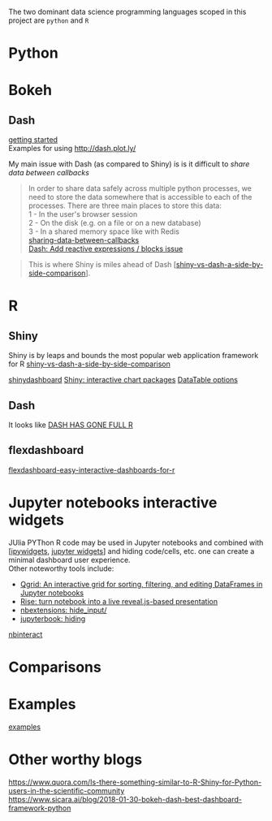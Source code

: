 
The two dominant data science programming languages scoped in this project are `python` and `R`

# Python

# Bokeh

## Dash
[getting started](https://dash.plot.ly/getting-started)  
Examples for using http://dash.plot.ly/

My main issue with Dash (as compared to Shiny) is is it difficult to _share data between callbacks_
> In order to share data safely across multiple python processes, we need to store the data somewhere that is accessible to each of the processes. There are three main places to store this data:  
1 - In the user's browser session  
2 - On the disk (e.g. on a file or on a new database)  
3 - In a shared memory space like with Redis  
[sharing-data-between-callbacks](https://dash.plot.ly/sharing-data-between-callbacks)  
[Dash: Add reactive expressions / blocks issue](https://github.com/plotly/dash/issues/49#issuecomment-311511286) 

> This is where Shiny is miles ahead of Dash 
[[shiny-vs-dash-a-side-by-side-comparison](https://www.rkingdc.com/blog/2019/3/6/shiny-vs-dash-a-side-by-side-comparison)].

# R
## Shiny
Shiny is by leaps and bounds the most popular web application framework for R [shiny-vs-dash-a-side-by-side-comparison](https://www.rkingdc.com/blog/2019/3/6/shiny-vs-dash-a-side-by-side-comparison)

[shinydashboard](https://rstudio.github.io/shinydashboard/) 
[Shiny: interactive chart packages](https://beta.rstudioconnect.com/content/2792/Interactive%20Dashboards%20Shiny.nb.html) 
[DataTable options](https://rstudio.github.io/DT/options.html)
## Dash
It looks like [DASH HAS GONE FULL R](https://moderndata.plot.ly/dash-has-gone-full-r/)


## flexdashboard
[flexdashboard-easy-interactive-dashboards-for-r](https://blog.rstudio.com/2016/05/17/flexdashboard-easy-interactive-dashboards-for-r/)

# Jupyter notebooks interactive widgets
JUlia PYThon R code may be used in Jupyter notebooks and combined with [[ipywidgets](https://ipywidgets.readthedocs.io/en/stable/index.html), [jupyter widgets](https://jupyter.org/widgets)]
and hiding code/cells, etc. one can create a minimal dashboard user experience.  
Other noteworthy tools include:
- [Qgrid: An interactive grid for sorting, filtering, and editing DataFrames in Jupyter notebooks](https://github.com/quantopian/qgrid)
- [Rise: turn notebook into a live reveal.js-based presentation](https://rise.readthedocs.io/en/maint-5.6/)
- [nbextensions: hide_input/](https://jupyter-contrib-nbextensions.readthedocs.io/en/latest/nbextensions/hide_input/readme.html)
- [jupyterbook: hiding](https://jupyterbook.org/features/hiding.html)

[nbinteract](https://www2.eecs.berkeley.edu/Pubs/TechRpts/2018/EECS-2018-57.pdf)

# Comparisons

# Examples
[examples](/examples)

# Other worthy blogs  
https://www.quora.com/Is-there-something-similar-to-R-Shiny-for-Python-users-in-the-scientific-community  
https://www.sicara.ai/blog/2018-01-30-bokeh-dash-best-dashboard-framework-python  


